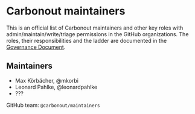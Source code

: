 # Carbonout maintainers

This is an official list of Carbonout maintainers and other key roles
with admin/maintain/write/triage permissions in the GitHub organizations.
The roles, their responsibilities and the ladder are documented in the [Governance Document](./README.md).

<!--
Names added to this file should be in the following format:
* Individual's Name, @githubhandle
-->

## Maintainers

* Max Körbächer, @mkorbi
* Leonard Pahlke, @leonardpahlke
* ???

GitHub team: `@carbonout/maintainers`